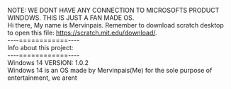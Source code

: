 NOTE: WE DONT HAVE ANY CONNECTION TO MICROSOFTS PRODUCT WINDOWS. THIS IS JUST A FAN MADE OS.   
Hi there, My name is Mervinpais. Remember to download scratch desktop to open this file: https://scratch.mit.edu/download/.                
----============----              
Info about this project:   
----============----              
Windows 14 VERSION: 1.0.2                    
Windows 14 is an OS made by Mervinpais(Me) for the sole purpose of entertainment, we arent 
